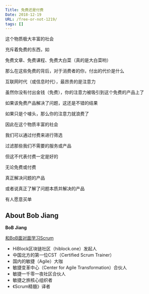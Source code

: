 ```yaml
---
Title: 免费还是付费
Date: 2018-12-19
URL: /free-or-not-1219/ 
tags: []
---
```


这个物质极大丰富的社会

充斥着免费的东西，如

免费文章、免费课程、免费大白菜（真的是大白菜哟）

那么在这些免费的背后，对于消费者的你，付出的代价是什么

互联网时代（或信息时代），最昂贵的是注意力

虽然你没有付出金钱（免费），你的注意力被吸引到这个免费的产品上了

如果该免费产品解决了问题，这还是不错的结果

如果只是个噱头，那么你的注意力就浪费了

因此在这个物质丰富的社会

我们可以通过付费来进行筛选

过滤那些我们不需要的服务或产品

但这不代表付费一定是好的

无论免费或付费

真正解决问题的产品

或者说真正了解了问题本质并解决的产品

有人愿意买单

## About Bob Jiang
**BoB Jiang**

[和BoB面对面学习Scrum](https://yihuode.io/brands/33) 

- HiBlock区块链社区（hiblock.one）发起人  
- 中国北方的第一位CST（Certified Scrum Trainer）  
- 国内的敏捷（Agile）大咖  
- 敏捷变革中心（Center for Agile Transformation）合伙人  
- 敏捷一千零一夜社区合伙人  
- 敏捷之旅核心组织者  
- 《Scrum精髓》译者

